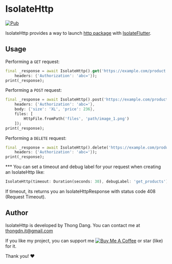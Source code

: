 # IsolateHttp

[![Pub][pub_v_image_url]][pub_url]

IsolateHttp provides a way to launch [http package][http_pub_url] with [IsolateFlutter][isolate_flutter_pub_url].

## Usage

Performing a `GET` request:

```dart
final _response = await IsolateHttp().get('https://example.com/product',
    headers: {'Authorization': 'abc='});
print(_response);
```

Performing a `POST` request:

```dart
final _response = await IsolateHttp().post('https://example.com/product',
    headers: {'Authorization': 'abc='},
    body: {'size': 'XL', 'price': 236},
    files: [
        HttpFile.fromPath('files', 'path/image_1.png')
    ]);
print(_response);
```

Performing a `DELETE` request:

```dart
final _response = await IsolateHttp().delete('https://example.com/product/1',
    headers: {'Authorization': 'abc='});
print(_response);
```

*** You can set a timeout and debug label for your request when creating an IsolateHttp like:

```dart
IsolateHttp(timeout: Duration(seconds: 30), debugLabel: 'get_products')
```

If timeout, its returns you an IsolateHttpResponse with status code 408 (Request Timeout).

## Author

IsolateHttp is developed by Thong Dang. You can contact me at thongdn.it@gmail.com

If you like my project, you can support me [![Buy Me A Coffee][buy_me_a_coffee_image_url]][buy_me_a_coffee_url] or star (like) for it.

Thank you! ❤️

[//]: # (reference links)

[http_pub_url]: https://pub.dev/packages/http
[isolate_flutter_pub_url]: https://pub.dev/packages/isolate_flutter
[pub_url]: https://pub.dev/packages/isolate_http
[pub_v_image_url]: https://img.shields.io/pub/v/isolate_http.svg
[buy_me_a_coffee_image_url]: https://www.buymeacoffee.com/assets/img/custom_images/orange_img.png
[buy_me_a_coffee_url]: https://www.buymeacoffee.com/thongdn.it
